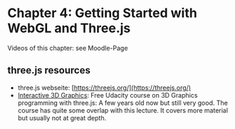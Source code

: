 # Chapter 4: Getting Started with WebGL and Three.js

Videos of this chapter: see Moodle-Page

## three.js resources
  * three.js webseite: [https://threejs.org/](https://threejs.org/)
  * [Interactive 3D Graphics](https://www.udacity.com/course/interactive-3d-graphics--cs291):
    Free Udacity course on 3D Graphics programming with three.js: A few years old now but
    still very good. The course has quite some overlap with this lecture. It covers more
    material but usually not at great depth.
